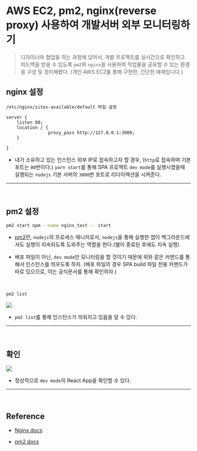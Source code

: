 # AWS EC2, pm2, nginx(reverse proxy) 사용하여 개발서버 외부 모니터링하기

> 디자이너와 협업을 하는 과정에 있어서, 개발 프로젝트를 실시간으로 확인하고 피드백을 받을 수 있도록 `pm2`와 `nginx`을 사용하여 작업물을 공유할 수 있는 환경을 구성 및 정리해봤다. (개인 AWS EC2를 통해 구현한, 간단한 예제입니다.)

## nginx 설정

```
/etc/nginx/sites-available/default 파일 설정

server {
	listen 80;
	location / {
                proxy_pass http://127.0.0.1:3000;
	}

}
```

- 내가 소유하고 있는 인스턴스 외부 IP로 접속하고자 할 경우, (`http`로 접속하며 기본 포트는 `80`번이다.) `yarn start`를 통해 SPA 프로젝트 `dev mode`를 실행시켰을때 실행되는 `nodejs` 기본 서버의 `3000`번 포트로 리다이렉션을 시켜준다.

---

<br />

## pm2 설정

```bash
pm2 start npm --name nginx_test -- start
```

- [pm2](https://pm2.keymetrics.io/)란, `nodejs`의 프로세스 매니저로서, `nodejs`을 통해 실행한 앱이 백그라운드에서도 실행이 지속되도록 도와주는 역할을 한다.(쉘이 종료된 후에도 지속 실행)

- 배포 파일이 아닌, `dev mode`만 모니터링을 할 것이기 때문에 위와 같은 커맨드를 통해서 인스턴스를 띄우도록 하자. (배포 파일의 경우 SPA build 파일 전용 커맨드가 따로 있으므로, 이는 공식문서를 통해 확인하자.)

<br />

```bash
pm2 list
```

![](https://images.velog.io/images/dydalsdl1414/post/ac1da8b0-67d3-472d-83e6-554361fa5898/image.png)

- `pm2 list`를 통해 인스턴스가 띄워지고 있음을 알 수 있다.

---

<br />

## 확인

![](https://images.velog.io/images/dydalsdl1414/post/e91d57a4-3636-4bed-b808-e01bdd02b368/image.png)

- 정상적으로 `dev mode`의 React App을 확인할 수 있다.

---

<br />

## Reference

- [Nginx docs](https://www.nginx.com/)

- [pm2 docs](https://pm2.keymetrics.io/)
